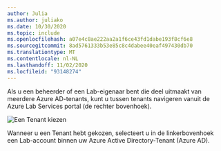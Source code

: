 ```yaml
---
author: Julia
ms.author: juliako
ms.date: 10/30/2020
ms.topic: include
ms.openlocfilehash: a07e4c8ae222aa2a1f6ce43fd1dabe193f8cf6e8
ms.sourcegitcommit: 8ad5761333b53e85c8c4dabee40eaf497430db70
ms.translationtype: MT
ms.contentlocale: nl-NL
ms.lasthandoff: 11/02/2020
ms.locfileid: "93148274"
---
```

Als u een beheerder of een Lab-eigenaar bent die deel uitmaakt van meerdere Azure AD-tenants, kunt u tussen tenants navigeren vanuit de Azure Lab Services portal (de rechter bovenhoek). 

![Een Tenant kiezen](../media/multi-tenant-support/picker.png)

Wanneer u een Tenant hebt gekozen, selecteert u in de linkerbovenhoek een Lab-account binnen uw Azure Active Directory-Tenant (Azure AD).
